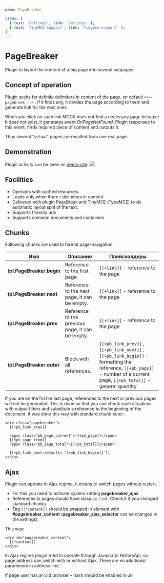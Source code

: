 ```yaml
---
name: PageBreaker

items: [
  { text: 'Settings', link: 'settings' },
  { text: 'TinyMCE Support', link: 'tinymce-support' },
]
---
```

# PageBreaker

Plugin to layout the content of a big page into several subpages.

## Concept of operation

Plugin seeks for definite delimiters in content of the page, on default `<!-- pagebreak -->` . If it finds any, it divides the page according to them and generate link for the next ones.

When you click on such link MODX does not find a necessary page because it does not exist, it generates event *OnPageNotFound*.
Plugin responses to this event, finds required piece of content and outputs it.

Thus several "virtual" pages are resulted from one real page.

## Demonstration

Plugin activity can be seen on [demo-site][1].
[![](https://file.modx.pro/files/0/e/d/0ed53550272ad3c7d3860d18a0697762s.jpg)](https://file.modx.pro/files/0/e/d/0ed53550272ad3c7d3860d18a0697762.png)

## Facilities

- Operates with cached resources.
- Loads only when there r delimiters in content.
- Delivered with plugin PageBreak and TinyMCE (TypoMCE) to do automatic layout split of the text.
- Supports friendly urls
- Supports common documents and containers

## Chunks

Following chunks are used to format page-navigation:

Имя                       | Описание                                         | Плейсхолдеры
--------------------------|--------------------------------------------------|---------------------------------------------------------------------------------------------------------------------------------------------------------------------------
**tpl.PageBreaker.begin** | Reference to the first page                      | `[[+link]]` - reference to the page
**tpl.PageBreaker.next**  | Reference to the next page, it can be empty.     | `[[+link]]` - reference to the page
**tpl.PageBreaker.prev**  | Reference to the previous page, it can be empty. | `[[+link]]` - reference to the page
**tpl.PageBreaker.outer** | Block with all references.                       | `[[+pb_link_prev]]` , `[[+pb_link_next]]` , `[[+pb_link_begin]]` - formatting the reference, `[[+pb_page]]` - number of a current page, `[[+pb_total]]` - general quantity

If you are on the first or last page, references to the next or previous pages will not be generated. This is done so that you can check such situations with output filters and substitute a reference to the beginning of the document. It was done this way with standard chunk outer:

```modx
<div class="pagebreaker">
  [[+pb_link_prev]]

  <span class="pb_page_current">[[+pb_page]]</span>
  [[%pb_page_from]]
  <span class="pb_page_total">[[+pb_total]]</span>

  [[+pb_link_next:default=`[[+pb_link_begin]]`]]
</div>
```

## Ajax

Plugin can operate in Ajax regime, it means to switch pages without restart.

- For this you need to activate system setting **pagebreaker_ajax**
- References to pages should have class `pb_link`. Check it if you changed standard chunks.
- Tag `[[*content]]` should be wrapped in element with **#pagebreaker_content** (**pagebreaker_ajax_selector** can be changed in the settings).

This way:

```modx
<div id="pagebreaker_content">
  [[*content]]
</div>
```

In Ajax regime plugin tried to operate through Javascript HistoryApi, so page address can switch with or without Ajax. There are no additional parameters in address line.

If page user has an old browser – hash should be enabled in url

[1]: http://demo.modx.pro/pagebreaker

